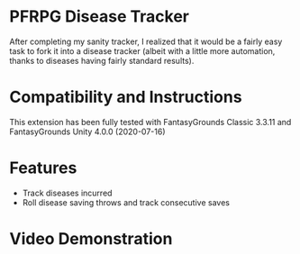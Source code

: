 # PFRPG Disease Tracker
After completing my sanity tracker, I realized that it would be a fairly easy task to fork it into a disease tracker (albeit with a little more automation, thanks to diseases having fairly standard results).

# Compatibility and Instructions
This extension has been fully tested with FantasyGrounds Classic 3.3.11 and FantasyGrounds Unity 4.0.0 (2020-07-16)


# Features
* Track diseases incurred
* Roll disease saving throws and track consecutive saves 

# Video Demonstration
